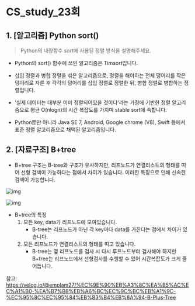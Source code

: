 # CS_study_23회

## 1. [알고리즘] Python sort()

> Python의 내장함수 sort에 사용된 정렬 방식을 설명해주세요.

- Python의 sort() 함수에 쓰인 알고리즘은 Timsort입니다.
- 삽입 정렬과 병합 정렬을 섞은 알고리즘으로, 정렬을 해야하는 전체 덩어리를 작은 덩어리로 자른 후 각각의 덩어리를 삽입 정렬로 정렬한 뒤, 병합 정렬로 병합하는 정렬입니다.

- '실제 데이터는 대부분 이미 정렬되어있을 것이다'라는 가정에 기반한 정렬 알고리즘으로 평균 O(nlogn)의 시간 복잡도를 가지며 stable sort에 속합니다.
- Python뿐만 아니라 Java SE 7, Android, Google chrome (V8), Swift 등에서 표준 정렬 알고리즘으로 채택된 알고리즘입니다.



## 2. [자료구조] B+tree

- B+tree 구조는 B-tree와 구조가 유사하지만, 리프노드가 연결리스트의 형태를 띠어 선형 검색이 가능하다는 점에서 차이가 있습니다. 이러한 특징으로 인해 신속한 검색이 가능합니다.

![img](https://media.vlpt.us/images/emplam27/post/64290106-d927-4a82-9e08-8e52783c7dd3/DB%20%EC%9D%B8%EB%8D%B1%EC%8A%A4.jpg)

![img](https://media.vlpt.us/images/emplam27/post/bcbce100-d475-4cda-aebe-946d1813949c/B%ED%94%8C%EB%9F%AC%EC%8A%A4%20%ED%8A%B8%EB%A6%AC%20%EA%B8%B0%EB%B3%B8%20%ED%98%95%ED%83%9C.jpg)

- B+tree의 특징
  1. 모든 key, data가 리프노드에 모여있습니다.
     - B-tree는 리프노드가 아닌 각 key마다 data를 가진다는 점에서 차이가 있습니다.
  2. 모든 리프노드가 연결리스트의 형태를 띠고 있습니다.
     - B-tree는 옆 리프노드를 검사 시 다시 루프노드부터 검사해야 하지만 B+tree는 리프노드에서 선형검사를 수행할 수 있어 시간복잡도가 크게 줄어듭니다.

참고: https://velog.io/@emplam27/%EC%9E%90%EB%A3%8C%EA%B5%AC%EC%A1%B0-%EA%B7%B8%EB%A6%BC%EC%9C%BC%EB%A1%9C-%EC%95%8C%EC%95%84%EB%B3%B4%EB%8A%94-B-Plus-Tree

